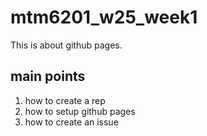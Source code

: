# mtm6201_w25_week1
This is about github pages.
## main points
1. how to create a rep
2. how to setup github pages
3. how to create an issue